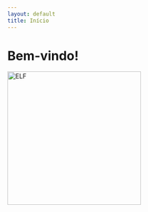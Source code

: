 ```yaml
---
layout: default
title: Início
---
```


# Bem-vindo!  
<img src="{{ 'Computeel_tutoriais.png' | relative_url }}" alt="ELF" width="300">

